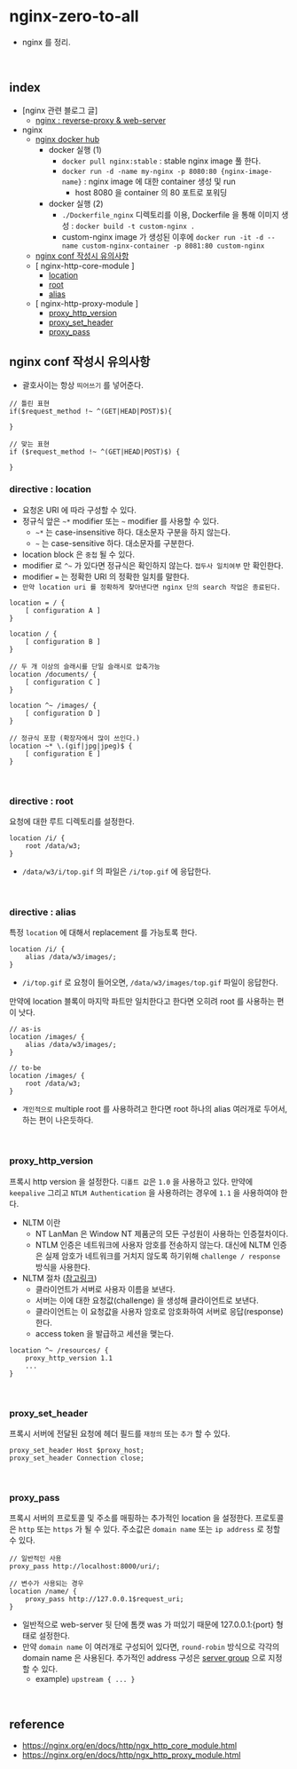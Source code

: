 # nginx-zero-to-all
* nginx 를 정리.

<BR>

## <a id="index"></a>index
* [nginx 관련 블로그 글]
    * [nginx : reverse-proxy & web-server](https://pasudo123.tistory.com/403)
* nginx
    * [nginx docker hub](https://hub.docker.com/_/nginx)
        * docker 실행 (1)
            * `docker pull nginx:stable` : stable nginx image 풀 한다.
            * `docker run -d -name my-nginx -p 8080:80 {nginx-image-name}` : nginx image 에 대한 container 생성 및 run
                * host 8080 을 container 의 80 포트로 포워딩
        * docker 실행 (2)
            * `./Dockerfile_nginx` 디렉토리를 이용, Dockerfile 을 통해 이미지 생성 : `docker build -t custom-nginx .`
            * custom-nginx image 가 생성된 이후에 `docker run -it -d --name custom-nginx-container -p 8081:80 custom-nginx`
    * [nginx conf 작성시 유의사항](#notice)
    * [ nginx-http-core-module ]
        * [location](#core-1)
        * [root](#core-2)
        * [alias](#core-3)
    * [ nginx-http-proxy-module ]
        * [proxy_http_version](#proxy-1)
        * [proxy_set_header](#proxy-2)        
        * [proxy_pass](#proxy-3)

## <a id="notice"></a>nginx conf 작성시 유의사항
* 괄호사이는 항상 `띄어쓰기` 를 넣어준다.
```
// 틀린 표현
if($request_method !~ ^(GET|HEAD|POST)$){

}

// 맞는 표현
if ($request_method !~ ^(GET|HEAD|POST)$) {

}
```

### <a id="core-1"></a>directive : location
* 요청온 URI 에 따라 구성할 수 있다.
* 정규식 앞은 `~*` modifier 또는 `~` modifier 를 사용할 수 있다.
    * `~*` 는 case-insensitive 하다. 대소문자 구분을 하지 않는다.
    * `~` 는 case-sensitive 하다. 대소문자를 구분한다.
* location block 은 `중첩` 될 수 있다. 
* modifier 로 `^~` 가 있다면 정규식은 확인하지 않는다. `접두사 일치여부` 만 확인한다.
* modifier `=` 는 정확한 URI 의 정확한 일치를 말한다.
* `만약 location uri 를 정확하게 찾아낸다면 nginx 단의 search 작업은 종료된다.`

```shell
location = / {
    [ configuration A ]
}

location / {
    [ configuration B ]
}

// 두 개 이상의 슬래시를 단일 슬래시로 압축가능
location /documents/ {
    [ configuration C ]
}

location ^~ /images/ {
    [ configuration D ]
}

// 정규식 포함 (확장자에서 많이 쓰인다.)
location ~* \.(gif|jpg|jpeg)$ {
    [ configuration E ]
}
```

<BR> 

### <a id="core-2"></a>directive : root
요청에 대한 루트 디렉토리를 설정한다.

```shell
location /i/ {
    root /data/w3;
}
```
* `/data/w3/i/top.gif` 의 파일은 `/i/top.gif` 에 응답한다.

<BR>

### <a id="core-3"></a>directive : alias
특정 `location` 에 대해서 replacement 를 가능토록 한다.

```shell
location /i/ {
    alias /data/w3/images/;
}
```
* `/i/top.gif` 로 요청이 들어오면, `/data/w3/images/top.gif` 파일이 응답한다.

만약에 location 블록이 마지막 파트만 일치한다고 한다면 오히려 root 를 사용하는 편이 낫다.
```shell
// as-is
location /images/ {
    alias /data/w3/images/;
}

// to-be
location /images/ {
    root /data/w3;
}
```
* `개인적으로` multiple root 를 사용하려고 한다면 root 하나의 alias 여러개로 두어서, 하는 편이 나은듯하다.

<BR>

### <a id="proxy-1"></a>proxy_http_version
프록시 http version 을 설정한다. `디폴트 값`은 `1.0` 을 사용하고 있다. 만약에 `keepalive` 그리고 `NTLM Authentication` 을 사용하려는 경우에 `1.1` 을 사용하여야 한다.
* NLTM 이란
    * NT LanMan 은 Window NT 제품군의 모든 구성원이 사용하는 인증절차이다.
    * NTLM 인증은 네트워크에 사용자 암호를 전송하지 않는다. 대신에 NLTM 인증은 실제 암호가 네트워크를 거치지 않도록 하기위해 `challenge / response` 방식을 사용한다.
* NLTM 절차 ([참고링크](http://itnovice1.blogspot.com/2019/09/ntlm.html))
    * 클라이언트가 서버로 사용자 이름을 보낸다.
    * 서버는 이에 대한 요청값(challenge) 을 생성해 클라이언트로 보낸다.
    * 클라이언트는 이 요청값을 사용자 암호로 암호화하여 서버로 응답(response) 한다.
    * access token 을 발급하고 세션을 맺는다.
```shell
location ^~ /resources/ {
    proxy_http_version 1.1
    ... 
}
```

<BR>

### <a id="proxy-2"></a>proxy_set_header
프록시 서버에 전달된 요청에 헤더 필드를 `재정의` 또는 `추가` 할 수 있다.
```shell
proxy_set_header Host $proxy_host;
proxy_set_header Connection close;
```

<BR>

### <a id="proxy-3"></a>proxy_pass
프록시 서버의 프로토콜 및 주소를 매핑하는 추가적인 location 을 설정한다. 프로토콜은 `http` 또는 `https` 가 될 수 있다. 주소값은 `domain name` 또는 `ip address` 로 정할 수 있다.
```shell
// 일반적인 사용
proxy_pass http://localhost:8000/uri/;

// 변수가 사용되는 경우
location /name/ {
    proxy_pass http://127.0.0.1$request_uri;
}
```
* 일반적으로 web-server 뒷 단에 톰캣 was 가 떠있기 때문에 127.0.0.1:{port} 형태로 설정한다.
* 만약 `domain name` 이 여러개로 구성되어 있다면, `round-robin` 방식으로 각각의 domain name 은 사용된다. 추가적인 address 구성은 [server group](https://nginx.org/en/docs/http/ngx_http_upstream_module.html) 으로 지정할 수 있다.
    * example) `upstream { ... }`


<BR>

## reference
* https://nginx.org/en/docs/http/ngx_http_core_module.html
* https://nginx.org/en/docs/http/ngx_http_proxy_module.html